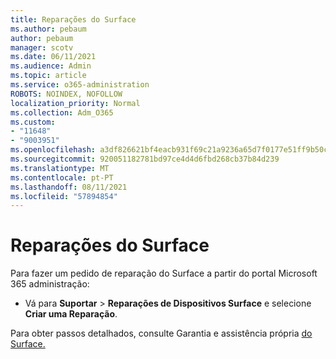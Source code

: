 ```yaml
---
title: Reparações do Surface
ms.author: pebaum
author: pebaum
manager: scotv
ms.date: 06/11/2021
ms.audience: Admin
ms.topic: article
ms.service: o365-administration
ROBOTS: NOINDEX, NOFOLLOW
localization_priority: Normal
ms.collection: Adm_O365
ms.custom:
- "11648"
- "9003951"
ms.openlocfilehash: a3df826621bf4eacb931f69c21a9236a65d7f0177e51ff9b50cc91129359ee83
ms.sourcegitcommit: 920051182781bd97ce4d4d6fbd268cb37b84d239
ms.translationtype: MT
ms.contentlocale: pt-PT
ms.lasthandoff: 08/11/2021
ms.locfileid: "57894854"
---
```

# <a name="surface-repairs"></a>Reparações do Surface

Para fazer um pedido de reparação do Surface a partir do portal Microsoft 365 administração:

- Vá para **Suportar**  >  **Reparações de Dispositivos Surface** e selecione **Criar uma Reparação**. 

Para obter passos detalhados, consulte Garantia e assistência própria [do Surface.](https://docs.microsoft.com/surface/self-serve-warranty-service)